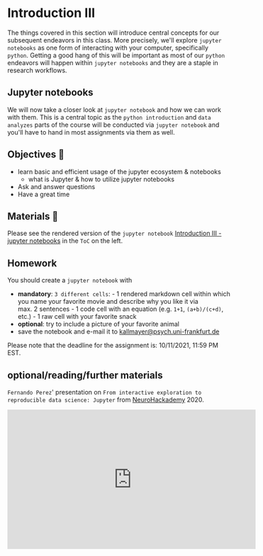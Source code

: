 # Introduction III

The things covered in this section will introduce central concepts for our subsequent endeavors in this class. More precisely, we'll explore `jupyter notebooks` as one form of interacting with your computer, specifically `python`. Getting a good hang of this will be important as most of our `python` endeavors will happen within `jupyter notebooks` and they are a staple in research workflows.

## Jupyter notebooks
We will now take a closer look at `jupyter notebook` and how we can work with them. This is a central topic as the `python introduction` and `data analyzes` parts of the course will be conducted via `jupyter notebook` and you'll have to hand in most assignments via them as well.  

## Objectives 📍

- learn basic and efficient usage of the jupyter ecosystem & notebooks
    - what is Jupyter & how to utilize jupyter notebooks
- Ask and answer questions
- Have a great time

## Materials 📓

Please see the rendered version of the `jupyter notebook` [Introduction III - jupyter notebooks](https://aylinsgl.github.io/Python_For_Psychologists_23-24/introduction/intro_jupyter.html) in the `ToC` on the left.

## Homework

You should create a `jupyter notebook` with
- **mandatory**:  `3 different cells`:
            - 1 rendered markdown cell within which you name your favorite movie and describe why you like it via  
              max. 2 sentences
            - 1 code cell with an equation (e.g. `1+1`, `(a+b)/(c+d)`, etc.)
            - 1 raw cell with your favorite snack 
- **optional**: try to include a picture of your favorite animal
- save the notebook and e-mail it to kallmayer@psych.uni-frankfurt.de

Please note that the deadline for the assignment is: 10/11/2021, 11:59 PM EST.

## optional/reading/further materials

`Fernando Perez`' presentation on `From interactive exploration to reproducible data science: Jupyter` from [NeuroHackademy](https://neurohackademy.org/) 2020.

<iframe width="560" height="315" src="https://www.youtube.com/embed/nXA39_eW3Q4" title="YouTube video player" frameborder="0" allow="accelerometer; autoplay; clipboard-write; encrypted-media; gyroscope; picture-in-picture" allowfullscreen></iframe>